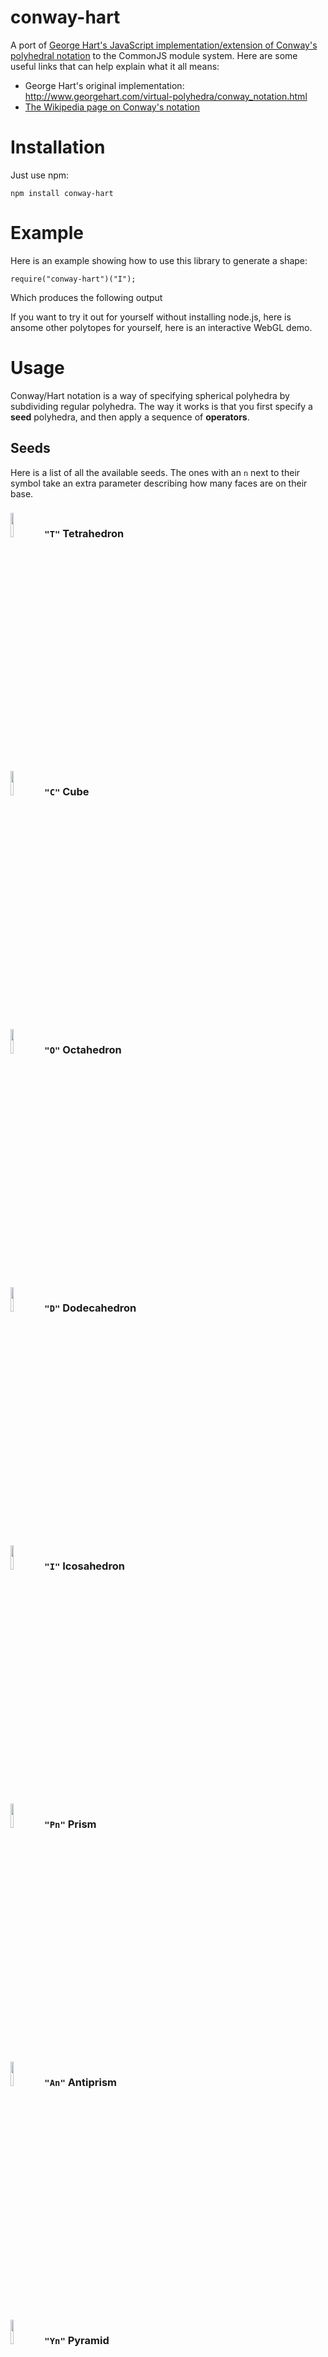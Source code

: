 conway-hart
===========
A port of [George Hart's JavaScript implementation/extension of Conway's polyhedral notation](http://www.georgehart.com/virtual-polyhedra/conway_notation.html) to the CommonJS module system.  Here are some useful links that can help explain what it all means:

* George Hart's original implementation:  http://www.georgehart.com/virtual-polyhedra/conway_notation.html
* [The Wikipedia page on Conway's notation](http://en.wikipedia.org/wiki/Conway_polyhedron_notation)

Installation
============
Just use npm:

    npm install conway-hart
    
Example
=======
Here is an example showing how to use this library to generate a shape:

    require("conway-hart")("I");
    
Which produces the following output

  

If you want to try it out for yourself without installing node.js, here is ansome other polytopes for yourself, here is an interactive WebGL demo.

Usage
=====
Conway/Hart notation is a way of specifying spherical polyhedra by subdividing regular polyhedra.  The way it works is that you first specify a **seed** polyhedra, and then apply a sequence of **operators**.

Seeds
-----
Here is a list of all the available seeds.  The ones with an `n` next to their symbol take an extra parameter describing how many faces are on their base.

### <img src="https://raw.github.com/mikolalysenko/conway-hart/master/images/T.png" width="10%" /> `"T"` Tetrahedron

### <img src="https://raw.github.com/mikolalysenko/conway-hart/master/images/C.png" width="10%" /> `"C"` Cube

### <img src="https://raw.github.com/mikolalysenko/conway-hart/master/images/O.png" width="10%" /> `"O"` Octahedron

### <img src="https://raw.github.com/mikolalysenko/conway-hart/master/images/D.png" width="10%" /> `"D"` Dodecahedron

### <img src="https://raw.github.com/mikolalysenko/conway-hart/master/images/I.png" width="10%" /> `"I"` Icosahedron

### <img src="https://raw.github.com/mikolalysenko/conway-hart/master/images/P.png" width="10%" /> `"Pn"` Prism

### <img src="https://raw.github.com/mikolalysenko/conway-hart/master/images/A.png" width="10%" /> `"An"` Antiprism

### <img src="https://raw.github.com/mikolalysenko/conway-hart/master/images/Y.png" width="10%" /> `"Yn"` Pyramid

Operations
----------

### <img src="https://raw.github.com/mikolalysenko/conway-hart/master/images/a.png" width="10%" /> `a` Ambo

### <img src="https://raw.github.com/mikolalysenko/conway-hart/master/images/b.png" width="10%" />`b` Bevel

### <img src="https://raw.github.com/mikolalysenko/conway-hart/master/images/c.png" width="10%" /> `c` Canonicalize

### <img src="https://raw.github.com/mikolalysenko/conway-hart/master/images/d.png" width="10%" /> `d` Dual

### <img src="https://raw.github.com/mikolalysenko/conway-hart/master/images/e.png" width="10%" /> `e` Expand

### <img src="https://raw.github.com/mikolalysenko/conway-hart/master/images/g.png" width="10%" /> `g` Gyro

### <img src="https://raw.github.com/mikolalysenko/conway-hart/master/images/j.png" width="10%" /> `j` Join

### <img src="https://raw.github.com/mikolalysenko/conway-hart/master/images/k.png" width="10%" /> `kn` Kis

### <img src="https://raw.github.com/mikolalysenko/conway-hart/master/images/m.png" width="10%" /> `m` Meta

### <img src="https://raw.github.com/mikolalysenko/conway-hart/master/images/o.png" width="10%" /> `o` Ortho

### <img src="https://raw.github.com/mikolalysenko/conway-hart/master/images/p.png" width="10%" /> `p` Propellor

### <img src="https://raw.github.com/mikolalysenko/conway-hart/master/images/r.png" width="10%" /> `r` Reflect

### <img src="https://raw.github.com/mikolalysenko/conway-hart/master/images/s.png" width="10%" /> `s` Split

### <img src="https://raw.github.com/mikolalysenko/conway-hart/master/images/t.png" width="10%" /> `tn` Truncate


Credits
=======
(c) 1998 George Hart. GPL

CommonJS port maintained by Mikola Lysenko.
